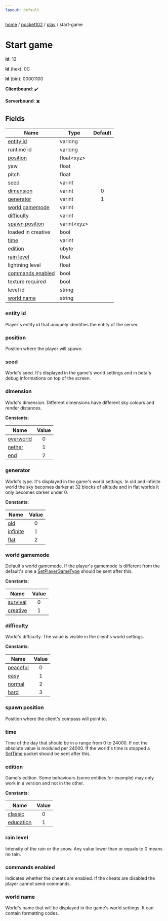 ```yaml
---
layout: default
---
```


[home](/)  /  [pocket102](/protocol/pocket102)  /  [play](/protocol/pocket102/play)  /  start-game

# Start game

**Id**: 12

**Id** (hex): 0C

**Id** (bin): 00001100

**Clientbound**: ✔️

**Serverbound**: ✖️

## Fields

Name | Type | Default
---|---|:---:
[entity id](#entity-id) | varlong | 
runtime id | varlong | 
[position](#position) | float&lt;xyz&gt; | 
yaw | float | 
pitch | float | 
[seed](#seed) | varint | 
[dimension](#dimension) | varint | 0
[generator](#generator) | varint | 1
[world gamemode](#world-gamemode) | varint | 
[difficulty](#difficulty) | varint | 
[spawn position](#spawn-position) | varint&lt;xyz&gt; | 
loaded in creative | bool | 
[time](#time) | varint | 
[edition](#edition) | ubyte | 
[rain level](#rain-level) | float | 
lightning level | float | 
[commands enabled](#commands-enabled) | bool | 
texture required | bool | 
level id | string | 
[world name](#world-name) | string | 

### entity id

Player's entity id that uniquely identifies the entity of the server.

### position

Position where the player will spawn.

### seed

World's seed. It's displayed in the game's world settings and in beta's debug informations on top of the screen.

### dimension

World's dimension. Different dimensions have different sky colours and render distances.

**Constants**:

Name | Value
---|:---:
[overworld](dimension_overworld) | 0
[nether](dimension_nether) | 1
[end](dimension_end) | 2

### generator

World's type. It's displayed in the game's world settings.
In old and infinite world the sky becomes darker at 32 blocks of altitude and in flat worlds it only becomes darker under 0.

**Constants**:

Name | Value
---|:---:
[old](generator_old) | 0
[infinite](generator_infinite) | 1
[flat](generator_flat) | 2

### world gamemode

Default's world gamemode. If the player's gamemode is different from the default's one a [SetPlayerGameType](#play_set-player-game-type) should be sent after this.

**Constants**:

Name | Value
---|:---:
[survival](world-gamemode_survival) | 0
[creative](world-gamemode_creative) | 1

### difficulty

World's difficulty. The value is visible in the client's world settings.

**Constants**:

Name | Value
---|:---:
[peaceful](difficulty_peaceful) | 0
[easy](difficulty_easy) | 1
[normal](difficulty_normal) | 2
[hard](difficulty_hard) | 3

### spawn position

Position where the client's compass will point to.

### time

Time of the day that should be in a range from 0 to 24000. If not the absolute value is moduled per 24000.
If the world's time is stopped a [SetTime](#play_set-time) packet should be sent after this.

### edition

Game's edition. Some behaviours (some entities for example) may only work in a version and not in the other.

**Constants**:

Name | Value
---|:---:
[classic](edition_classic) | 0
[education](edition_education) | 1

### rain level

Intensity of the rain or the snow. Any value lower than or equals to 0 means no rain.

### commands enabled

Indicates whether the cheats are enabled. If the cheats are disabled the player cannot send commands.

### world name

World's name that will be displayed in the game's world settings. It can contain formatting codes.
